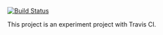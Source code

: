 [![Build Status](https://travis-ci.com/maoyalu/react_calculator_with_travis.svg?branch=master)](https://travis-ci.com/maoyalu/react_calculator_with_travis)


This project is an experiment project with Travis CI.